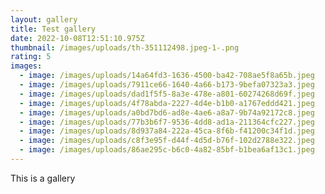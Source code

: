 ```yaml
---
layout: gallery
title: Test gallery
date: 2022-10-08T12:51:10.975Z
thumbnail: /images/uploads/th-351112498.jpeg-1-.png
rating: 5
images:
  - image: /images/uploads/14a64fd3-1636-4500-ba42-708ae5f8a65b.jpeg
  - image: /images/uploads/7911ce66-1640-4a66-b173-9befa07323a3.jpeg
  - image: /images/uploads/dad1f5f5-8a3e-478e-a801-60274268d69f.jpeg
  - image: /images/uploads/4f78abda-2227-4d4e-b1b0-a1767eddd421.jpeg
  - image: /images/uploads/a0bd7bd6-ad8e-4ae6-a8a7-9b74a92172c8.jpeg
  - image: /images/uploads/77b3b6f7-9536-4dd8-ad1a-211364cfc227.jpeg
  - image: /images/uploads/8d937a84-222a-45ca-8f6b-f41200c34f1d.jpeg
  - image: /images/uploads/c8f3e95f-d44f-4d5d-b76f-102d2788e322.jpeg
  - image: /images/uploads/86ae295c-b6c0-4a82-85bf-b1bea6af13c1.jpeg
---
```

This is a gallery